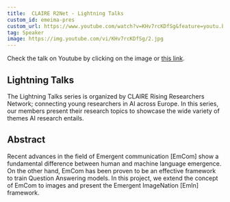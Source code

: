 ```yaml
---
title:  CLAIRE R2Net - Lightning Talks
custom_id: emeima-pres
custom_url: https://www.youtube.com/watch?v=KHv7rcKDfSg&feature=youtu.be
tag: Speaker
image: https://img.youtube.com/vi/KHv7rcKDfSg/2.jpg
---
```


Check the talk on Youtube by clicking on the image or [this link]( https://www.youtube.com/watch?v=KHv7rcKDfSg&feature=youtu.be).

## Lightning Talks
The Lightning Talks series is organized by CLAIRE Rising Researchers Network; connecting young researchers in AI across Europe. In this series, our members present their research topics to showcase the wide variety of themes AI research entails.

## Abstract
 Recent advances in the field of Emergent communication [EmCom] show a fundamental difference between human and machine language emergence. On the other hand, EmCom has been proven to be an effective framework to train Question Answering models. In this project, we extend the concept of EmCom to images and present the Emergent ImageNation [EmIn] framework.

